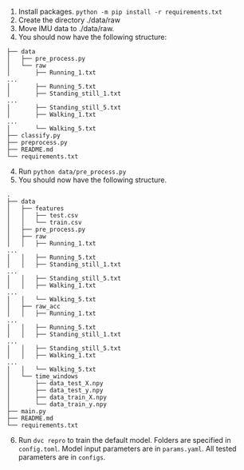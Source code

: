 1. Install packages. `python -m pip install -r requirements.txt`
3. Create the directory ./data/raw
2. Move IMU data to ./data/raw.
3. You should now have the following structure:
```
├── data
│   ├── pre_process.py
│   └── raw
│       ├── Running_1.txt
...
│       ├── Running_5.txt
│       ├── Standing_still_1.txt
...
│       ├── Standing_still_5.txt
│       ├── Walking_1.txt
...
│       └── Walking_5.txt
├── classify.py
├── preprocess.py
├── README.md
└── requirements.txt
```
4. Run `python data/pre_process.py`
5. You should now have the following structure. 
```
.
├── data
│   ├── features
│   │   ├── test.csv
│   │   └── train.csv
│   ├── pre_process.py
│   ├── raw
│   │   ├── Running_1.txt
...
│   │   ├── Running_5.txt
│   │   ├── Standing_still_1.txt
...
│   │   ├── Standing_still_5.txt
│   │   ├── Walking_1.txt
...
│   │   └── Walking_5.txt
│   ├── raw_acc
│   │   ├── Running_1.txt
...
│   │   ├── Running_5.txt
│   │   ├── Standing_still_1.txt
...
│   │   ├── Standing_still_5.txt
│   │   ├── Walking_1.txt
...
│   │   └── Walking_5.txt
│   └── time_windows
│       ├── data_test_X.npy
│       ├── data_test_y.npy
│       ├── data_train_X.npy
│       └── data_train_y.npy
├── main.py
├── README.md
└── requirements.txt
```
6. Run `dvc repro` to train the default model. Folders are specified in `config.toml`. Model input parameters are in `params.yaml`. All tested parameters are in `configs`. 
